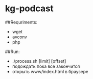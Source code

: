 kg-podcast
==========
##Requriments:
  * wget
  * avconv
  * php

##Run:
  * ./process.sh [limit] [offset]
  * подождать пока все закончится
  * открыть www/index.html в браузере
